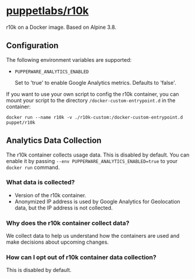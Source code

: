 # [puppetlabs/r10k](https://github.com/puppetlabs/r10k)

r10k on a Docker image. Based on Alpine 3.8.

## Configuration

The following environment variables are supported:

- `PUPPERWARE_ANALYTICS_ENABLED`

  Set to 'true' to enable Google Analytics metrics. Defaults to 'false'.

If you want to use your own script to config the r10k container, you can mount your script to the directory `/docker-custom-entrypoint.d` in the container:
```
docker run --name r10k -v ./r10k-custom:/docker-custom-entrypoint.d puppet/r10k
```

## Analytics Data Collection

The r10k container collects usage data. This is disabled by default. You can enable it by passing `--env PUPPERWARE_ANALYTICS_ENABLED=true`
to your `docker run` command.

### What data is collected?
* Version of the r10k container.
* Anonymized IP address is used by Google Analytics for Geolocation data, but the IP address is not collected.

### Why does the r10k container collect data?

We collect data to help us understand how the containers are used and make decisions about upcoming changes.

### How can I opt out of r10k container data collection?

This is disabled by default.
